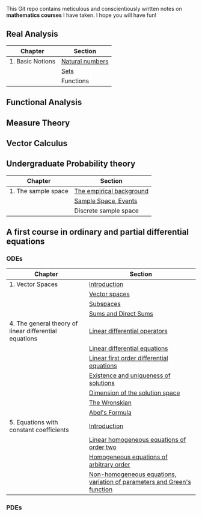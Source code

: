 This Git repo contains meticulous and conscientiously written notes on **mathematics courses** I have taken. I hope you will have fun!

## Real Analysis

| Chapter | Section |
| --- | --- |
| 1. Basic Notions  | [Natural numbers](https://github.com/quantophile/math/blob/master/Real%20Analysis/01-1-natural_numbers.pdf) |
| | [Sets](https://github.com/quantophile/math/blob/master/Real%20Analysis/01-2-set_theory.pdf)|
| | Functions |

## Functional Analysis
## Measure Theory
## Vector Calculus
## Undergraduate Probability theory

| Chapter | Section |
| --- | --- |
| 1. The sample space  | [The empirical background](https://github.com/quantophile/math/blob/master/Probability%20Theory/01-1-the_empirical_background.pdf) |
| | [Sample Space, Events](https://github.com/quantophile/math/blob/master/Probability%20Theory/01-2-the_sample_space_and_events.pdf)|
| | Discrete sample space |

## A first course in ordinary and partial differential equations

### ODEs

| Chapter | Section |
| --- | --- |
| 1. Vector Spaces | [Introduction](https://github.com/quantophile/math/blob/master/ODEs%20and%20PDEs/01-1-introduction.pdf)|
| | [Vector spaces](https://github.com/quantophile/math/blob/master/ODEs%20and%20PDEs/01-2-vector_spaces.pdf)|
| | [Subspaces](https://github.com/quantophile/math/blob/master/ODEs%20and%20PDEs/01-3-subspaces.pdf)|
| | [Sums and Direct Sums](https://github.com/quantophile/math/blob/master/ODEs%20and%20PDEs/01-4-sums_and_direct_sums.pdf)|
| 4. The general theory of linear differential equations  | [Linear differential operators](https://github.com/quantophile/math/blob/master/ODEs%20and%20PDEs/04-01-linear_differential_operators.pdf) |
| | [Linear differential equations](https://github.com/quantophile/math/blob/master/ODEs%20and%20PDEs/04-2-Linear_differential_equations.pdf)|
| | [Linear first order differential equations](https://github.com/quantophile/math/blob/master/ODEs%20and%20PDEs/04-3-Linear_first_order_differential_equations.pdf)|
| | [Existence and uniqueness of solutions](https://github.com/quantophile/math/blob/master/ODEs%20and%20PDEs/04-4-existence_and_uniqueness_of_solutions.pdf)|
| | [Dimension of the solution space](https://github.com/quantophile/math/blob/master/ODEs%20and%20PDEs/04-5-dimension_of_the_solution_space.pdf)|
| | [The Wronskian](https://github.com/quantophile/math/blob/master/ODEs%20and%20PDEs/04-6-the_wronskian.pdf)|
| | [Abel's Formula](https://github.com/quantophile/math/blob/master/ODEs%20and%20PDEs/04-7_abels_formula.pdf)|
| 5. Equations with constant coefficients | [Introduction](https://github.com/quantophile/math/blob/master/ODEs%20and%20PDEs/05-1-introduction.pdf)|
| | [Linear homogeneous equations of order two](https://github.com/quantophile/math/blob/master/ODEs%20and%20PDEs/05-2-linear_homogenous_equations_of_order_2.pdf)|
| | [Homogeneous equations of arbitrary order](https://github.com/quantophile/math/blob/master/ODEs%20and%20PDEs/05-3-homogenous_equations_of_arbitrary_order.pdf)|
| | [Non-homogeneous equations, variation of parameters and Green's function](https://github.com/quantophile/math/blob/master/ODEs%20and%20PDEs/05-4-non_homogeneous_equations_variation_of_params_and_greens_fnctions.pdf)|

### PDEs

